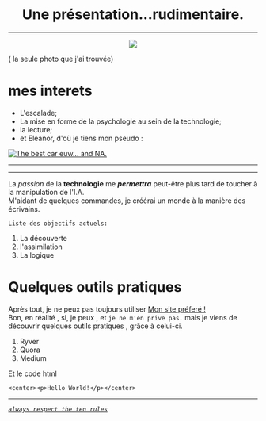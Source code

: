 
<center> <h1> Une présentation...rudimentaire. </h1> </center>

***

<div style="text-align:center"><img src ="https://pbs.twimg.com/profile_images/902233073579937792/Zo51adNq_400x400.jpg" /></div>

( la seule photo que j'ai trouvée)
# mes interets
* L'escalade;
* La mise en forme de la psychologie au sein de la technologie;
* la lecture;
* et Eleanor, d'où je tiens mon pseudo :

[![The best car euw... and NA.](https://img.youtube.com/vi/RedV7vhVKHY/0.jpg)](https://www.youtube.com/watch?v=RedV7vhVKHY)

***
---

La *passion* de la **technologie** me ***permettra*** peut-être plus tard de toucher à la manipulation de l'I.A.  
M'aidant de quelques commandes, je créérai un monde à la manière des écrivains. 
  
    
    Liste des objectifs actuels: 
1. La découverte
2. l'assimilation
2. La logique

[//]: # ( La logique , mais ceci , là au dessus , ne relève pas de la logique bon sang ! )

# Quelques outils pratiques

Après tout, je ne peux pas toujours utiliser [Mon site préferé !](https://www.google.be)  
Bon, en réalité , si, je peux , et `je ne m'en prive pas.`
mais je viens de découvrir quelques outils pratiques , grâce à celui-ci.
  
  1. Ryver
  2. Quora
  7. Medium

  
  Et le code html
               
    <center><p>Hello World!</p></center>
---

[*`always respect the ten rules`*][1]

[1]: https://www.google.com/search?client=ubuntu&channel=fs&q=the+ten+rules&ie=utf-8&oe=utf-8